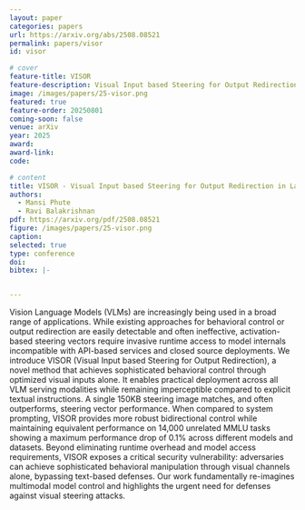 ```yaml
---
layout: paper
categories: papers
url: https://arxiv.org/abs/2508.08521
permalink: papers/visor
id: visor

# cover
feature-title: VISOR
feature-description: Visual Input based Steering for Output Redirection in Large Vision Language Models
image: /images/papers/25-visor.png
featured: true
feature-order: 20250801
coming-soon: false
venue: arXiv
year: 2025
award: 
award-link:
code: 

# content
title: VISOR - Visual Input based Steering for Output Redirection in Large Vision Language Models
authors:
  - Mansi Phute
  - Ravi Balakrishnan
pdf: https://arxiv.org/pdf/2508.08521
figure: /images/papers/25-visor.png
caption: 
selected: true
type: conference
doi: 
bibtex: |-


---
```


Vision Language Models (VLMs) are increasingly being used in a broad range of applications. 
While existing approaches for behavioral control or output redirection are easily detectable and often ineffective, activation-based steering vectors require invasive runtime access to model internals incompatible with API-based services and closed source deployments. 
We introduce VISOR (Visual Input based Steering for Output Redirection), a novel method that achieves sophisticated behavioral control through optimized visual inputs alone. It enables practical deployment across all VLM serving modalities while remaining imperceptible compared to explicit textual instructions. 
A single 150KB steering image matches, and often outperforms, steering vector performance. 
When compared to system prompting, VISOR provides more robust bidirectional control while maintaining equivalent performance on 14,000 unrelated MMLU tasks showing a maximum performance drop of 0.1\% across different models and datasets. 
Beyond eliminating runtime overhead and model access requirements, VISOR exposes a critical security vulnerability: adversaries can achieve sophisticated behavioral manipulation through visual channels alone, bypassing text-based defenses. 
Our work fundamentally re-imagines multimodal model control and highlights the urgent need for defenses against visual steering attacks.
